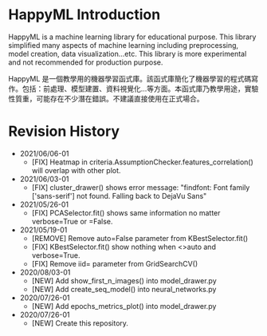 # HappyML Introduction
HappyML is a machine learning library for educational purpose.  This library simplified many aspects of machine learning including preprocessing, model creation, data visualization...etc.  This library is more experimental and not recommended for production purpose.

HappyML 是一個教學用的機器學習函式庫。該函式庫簡化了機器學習的程式碼寫作。包括：前處理、模型建置、資料視覺化...等方面。本函式庫乃教學用途，實驗性質重，可能存在不少潛在錯誤。不建議直接使用在正式場合。



# Revision History

* 2021/06/06-01
  * [FIX] Heatmap in criteria.AssumptionChecker.features_correlation() will overlap with other plot.
* 2021/06/03-01
  * [FIX] cluster_drawer() shows error message: "findfont: Font family ['sans-serif'] not found. Falling back to DejaVu Sans"
* 2021/05/26-01
  * [FIX] PCASelector.fit() shows same information no matter verbose=True or =False.
* 2021/05/19-01
  * [REMOVE] Remove auto=False parameter from KBestSelector.fit()
  * [FIX] KBestSelector.fit() show nothing when <>auto and verbose=True.
  * [FIX] Remove iid= parameter from GridSearchCV()
* 2020/08/03-01
  * [NEW] Add show_first_n_images() into model_drawer.py
  * [NEW] Add create_seq_model() into neural_networks.py
* 2020/07/26-01
  * [NEW] Add epochs_metrics_plot() into model_drawer.py
* 2020/07/26-01
  * [NEW] Create this repository.
